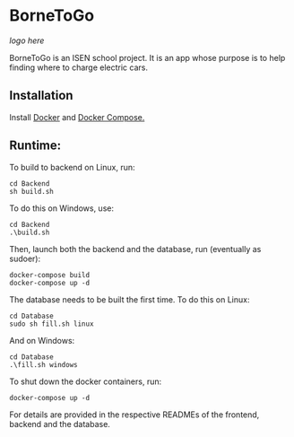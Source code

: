# BorneToGo

*logo here*

BorneToGo is an ISEN school project. It is an app whose purpose is to help finding where to charge electric cars.


## Installation

Install [Docker](https://docs.docker.com/engine/install) and [Docker Compose.](https://docs.docker.com/compose/install)


## Runtime:

To build to backend on Linux, run:

```
cd Backend
sh build.sh
```

To do this on Windows, use:

```
cd Backend
.\build.sh
```

Then, launch both the backend and the database, run (eventually as sudoer):

```
docker-compose build
docker-compose up -d
```

The database needs to be built the first time. To do this on Linux:

```
cd Database
sudo sh fill.sh linux
```

And on Windows:

```
cd Database
.\fill.sh windows
```

To shut down the docker containers, run:

```
docker-compose up -d
```

For details are provided in the respective READMEs of the frontend, backend and the database.
